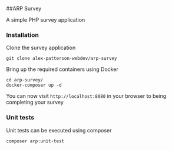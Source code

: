 
##ARP Survey

A simple PHP survey application

### Installation

Clone the survey application

    git clone alex-patterson-webdev/arp-survey

Bring up the required containers using Docker

    cd arp-survey/
    docker-composer up -d

You can now visit `http://localhost:8080` in your browser to being completing your survey

### Unit tests

Unit tests can be executed using composer

    composer arp:unit-test


